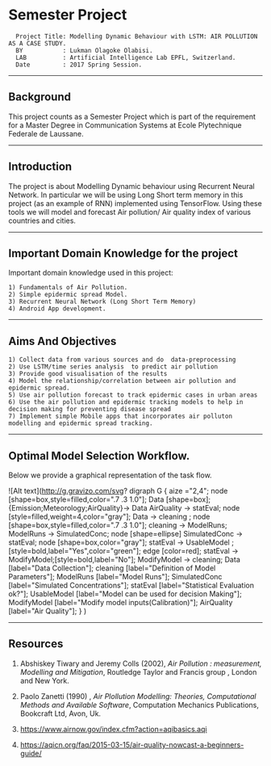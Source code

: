 # Semester Project
      
      Project Title: Modelling Dynamic Behaviour with LSTM: AIR POLLUTION AS A CASE STUDY.
      BY           : Lukman Olagoke Olabisi.
      LAB          : Artificial Intelligence Lab EPFL, Switzerland.
      Date         : 2017 Spring Session.

---------------------------------------
Background
---------------------------------------
This project counts as a Semester Project which is part of the requirement for a Master Degree in Communication Systems at Ecole Plytechnique Federale de Laussane. 

      
---------------------------------------------------------------------------------------------------------------------------
Introduction
---------------------------------------------------------------------------------------------------------------------------   
The project is about Modelling Dynamic behaviour using Recurrent Neural Network. In particular we will be using Long Short term memory in this project (as an example of RNN) implemented using TensorFlow. Using these tools we will model and forecast Air pollution/ Air quality index of various countries and cities. 

-----------------------------------------------------------------------------------------------------------------------------
Important Domain Knowledge for the project
-----------------------------------------------------------------------------------------------------------------------------
Important domain knowledge used in this project: 

	1) Fundamentals of Air Pollution.
	2) Simple epidermic spread Model.
	3) Recurrent Neural Network (Long Short Term Memory)
	4) Android App development.


---------------------------------------------------------------------------------------------------------------------------
Aims And Objectives
---------------------------------------------------------------------------------------------------------------------------

	1) Collect data from various sources and do  data-preprocessing 
	2) Use LSTM/time series analysis  to predict air pollution 
	3) Provide good visualisation of the results 
	4) Model the relationship/correlation between air pollution and epidermic spread.
	5) Use air pollution forecast to track epidermic cases in urban areas
	6) Use the air pollution and epidermic tracking models to help in decision making for preventing disease spread
	7) Implement simple Mobile apps that incorporates air polluton modelling and epidermic spread tracking.

----------------------------------------------------------------------------------------------------------------------------
Optimal Model Selection Workflow.
-----------------------------------------------------------------------------------------------------------------------------
Below we provide a graphical representation of the task flow. 

![Alt text](http://g.gravizo.com/svg?
  digraph G {
   aize ="2,4";
   node [shape=box,style=filled,color=".7 .3 1.0"];
   Data [shape=box];
   {Emission;Meteorology;AirQuality}-> Data
   AirQuality -> statEval;
   node [style=filled,weight=4,color="gray"];
   Data -> cleaning ; 
   node [shape=box,style=filled,color=".7 .3 1.0"];
   cleaning -> ModelRuns; 
   ModelRuns -> SimulatedConc;
   node [shape=ellipse]
   SimulatedConc -> statEval;
   node [shape=box,color="gray"];
   statEval -> UsableModel ;[style=bold,label="Yes",color="green"];
   edge [color=red];
   statEval -> ModifyModel;[style=bold,label="No"]; 
   ModifyModel -> cleaning;
   Data [label="Data Collection"];
   cleaning [label="Definition of Model Parameters"];
   ModelRuns [label="Model Runs"];
   SimulatedConc [label="Simulated Concentrations"];
   statEval [label="Statistical Evaluation ok?"];
   UsableModel [label="Model can be used for decision Making"];
   ModifyModel [label="Modify model inputs(Calibration)"];
   AirQuality [label="Air Quality"];
  }
)    
      


-----------------------------------------------------------------------------------------------------------------------------
Resources
-----------------------------------------------------------------------------------------------------------------------------

1) Abshiskey Tiwary and Jeremy Colls (2002), *Air Pollution : measurement, Modelling and Mitigation*, Routledge Taylor and Francis group , London and New York.

2) Paolo Zanetti (1990) , *Air Plollution Modelling: Theories, Computational Methods and Available Software*, Computation Mechanics Publications, Bookcraft Ltd, Avon, Uk. 
      
3) https://www.airnow.gov/index.cfm?action=aqibasics.aqi

4) https://aqicn.org/faq/2015-03-15/air-quality-nowcast-a-beginners-guide/
